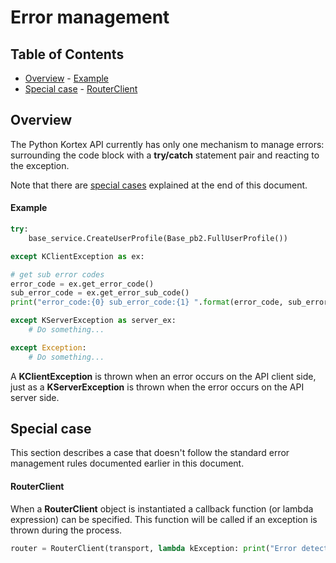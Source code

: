 <!--
* KINOVA (R) KORTEX (TM)
*
* Copyright (c) 2019 Kinova inc. All rights reserved.
*
* This software may be modified and distributed
* under the terms of the BSD 3-Clause license.
*
* Refer to the LICENSE file for details.
*
-->

<h1>Error management</h1>

<h2>Table of Contents</h2>

<!-- TOC -->

- [Overview](#overview)
		- [Example](#example)
- [Special case](#special-case)
		- [RouterClient](#routerclient)

<!-- /TOC -->

<a id="markdown-overview" name="overview"></a>
## Overview
The Python Kortex API currently has only one mechanism to manage errors: surrounding the code block with a **try/catch** statement pair and reacting to the exception.


Note that there are [special cases](#special-cases) explained at the end of this document.

<a id="markdown-exception-example" name="exception-example"></a>
#### Example

```python
try:
	base_service.CreateUserProfile(Base_pb2.FullUserProfile())

except KClientException as ex:

# get sub error codes
error_code = ex.get_error_code()
sub_error_code = ex.get_error_sub_code()
print("error_code:{0} sub_error_code:{1} ".format(error_code, sub_error_code))

except KServerException as server_ex:
	# Do something...

except Exception:
	# Do something...
```
A **KClientException** is thrown when an error occurs on the API client side, just as a **KServerException** is thrown when the error occurs on the API server side.

<a id="markdown-special-cases" name="special-cases"></a>
## Special case
This section describes a case that doesn't follow the standard error management rules documented earlier in this document.

<a id="markdown-special-router-client" name="special-router-client"></a>
#### RouterClient
When a **RouterClient** object is instantiated a callback function (or lambda expression) can be specified. This function will be called if an exception is thrown during the process.
```python
router = RouterClient(transport, lambda kException: print("Error detected: {}".format(kException)))
```
